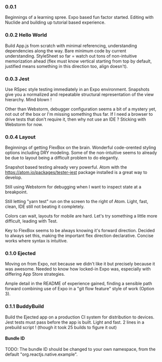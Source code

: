 ### 0.0.1

Beginnings of a learning spree.  Expo based fun factor started.  Editing with Nuclide and building up tutorial based experience.

### 0.0.2 Hello World

Build App.js from scratch with minimal referencing, understanding dependencies along the way.  Bare minimum code by current understanding.  StyleSheet so far = watch out tons of non-intuitive memorization ahead (flex must know vertical starting from top by default, justified means something in this direction too, align doesn't).

### 0.0.3 Jest

Use RSpec style testing immediately in an Expo environment.  Snapshots give you a normalized and repeatable structural representation of the view hierarchy.  Mind blown !

Other than Webstorm, debugger configuration seems a bit of a mystery yet, not out of the box or I'm missing something thus far.  If I need a browser to drive tests that don't require it, then why not use an IDE ?  Sticking with Webstorm for now.

### 0.0.4 Layout

Beginnings of getting FlexBox on the brain.  Wonderful code-orented styling options including DRY modeling.  Some of the non-intuitive seems to already be due to layout being a difficult problem to do elegantly.

Snapshot based testing already very powerful.  Atom with the <https://atom.io/packages/tester-jest> package installed is a great way to develop.

Still using Webstorm for debugging when I want to inspect state at a breakpoint.

Still letting "yarn test" run on the screen to the right of Atom.  Light, fast, clean, IDE still not beating it completely.

Colors can wait, layouts for mobile are hard.  Let's try something a little more difficult, leading with Test.

Key to FlexBox seems to be always knowing it's forward direction.  Decided to always set this, making the important flex direction declarative.  Concise works where syntax is intuitive.

### 0.1.0 Ejected

Moving on from Expo, not because we didn't like it but precisely because it was awesome.  Needed to know how locked-in Expo was, especially with differing App Store strategies.

Ample detail in the README of experience gained, finding a sensible path forward combining use of Expo in a "git flow feature" style of work (Option 3).

### 0.1.1 BuddyBuild

Build the Ejected app on a production CI system for distribution to devices.  Jest tests must pass before the app is built.  Light and fast.  2 lines in a prebuild script !  (though it took 25 builds to figure it out)

#### Bundle ID
TODO: The bundle ID should be changed to your own namespace, from the default "org.reactjs.native.example".